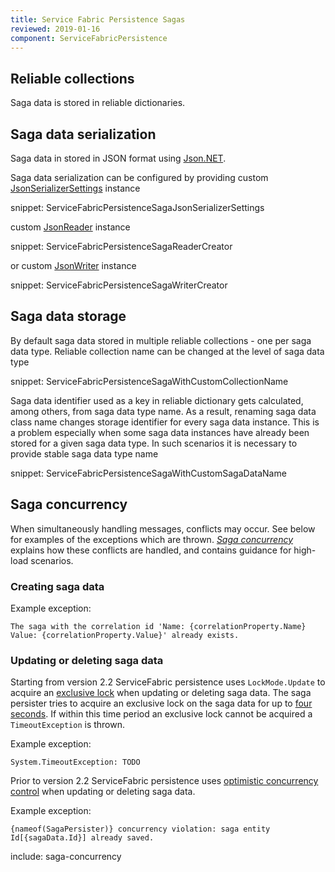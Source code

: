 ```yaml
---
title: Service Fabric Persistence Sagas
reviewed: 2019-01-16
component: ServiceFabricPersistence
---
```



## Reliable collections

Saga data is stored in reliable dictionaries.


## Saga data serialization

Saga data in stored in JSON format using [Json.NET](https://www.newtonsoft.com/json). 

Saga data serialization can be configured by providing custom [JsonSerializerSettings](https://www.newtonsoft.com/json/help/html/T_Newtonsoft_Json_JsonSerializerSettings.htm) instance

snippet: ServiceFabricPersistenceSagaJsonSerializerSettings

custom [JsonReader](https://www.newtonsoft.com/json/help/html/T_Newtonsoft_Json_JsonReader.htm) instance

snippet: ServiceFabricPersistenceSagaReaderCreator

or custom [JsonWriter](https://www.newtonsoft.com/json/help/html/T_Newtonsoft_Json_JsonWriter.htm) instance

snippet: ServiceFabricPersistenceSagaWriterCreator


## Saga data storage 

By default saga data stored in multiple reliable collections - one per saga data type. Reliable collection name can be changed at the level of saga data type

snippet: ServiceFabricPersistenceSagaWithCustomCollectionName

Saga data identifier used as a key in reliable dictionary gets calculated, among others, from saga data type name. As a result, renaming saga data class name changes storage identifier for every saga data instance. This is a problem especially when some saga data instances have already been stored for a given saga data type. In such scenarios it is necessary to provide stable saga data type name

snippet: ServiceFabricPersistenceSagaWithCustomSagaDataName

## Saga concurrency

When simultaneously handling messages, conflicts may occur. See below for examples of the exceptions which are thrown. _[Saga concurrency](/nservicebus/sagas/concurrency.md)_ explains how these conflicts are handled, and contains guidance for high-load scenarios.

### Creating saga data

Example exception:

```
The saga with the correlation id 'Name: {correlationProperty.Name} Value: {correlationProperty.Value}' already exists.
```

### Updating or deleting saga data

Starting from version 2.2 ServiceFabric persistence uses `LockMode.Update` to acquire an [exclusive lock](https://docs.microsoft.com/en-us/azure/service-fabric/service-fabric-reliable-services-reliable-collections-transactions-locks#locks) when updating or deleting saga data. The saga persister tries to acquire an exclusive lock on the saga data for up to [four seconds](/persistence/service-fabric/index.md#usage-transaction-timeout). If within this time period an exclusive lock cannot be acquired a `TimeoutException` is thrown.

Example exception:

```
System.TimeoutException: TODO
```

Prior to version 2.2 ServiceFabric persistence uses [optimistic concurrency control](https://en.wikipedia.org/wiki/Optimistic_concurrency_control) when updating or deleting saga data.

Example exception:

```
{nameof(SagaPersister)} concurrency violation: saga entity Id[{sagaData.Id}] already saved.
```

include: saga-concurrency
